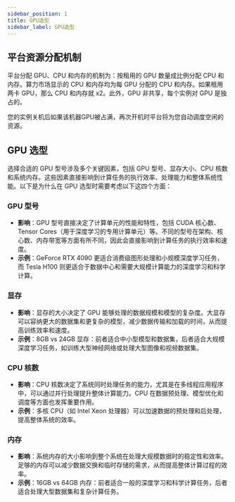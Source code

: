 ```yaml
---
sidebar_position: 1
title: GPU选型
sidebar_label: GPU选型
---
```


## 平台资源分配机制

平台分配 GPU、CPU 和内存的机制为：按租用的 GPU 数量成比例分配 CPU 和内存。算力市场显示的 CPU 和内存均为每 GPU 分配的 CPU 和内存。如果租用两卡 GPU，那么 CPU 和内存就 x2。此外，GPU 非共享，每个实例对 GPU 是独占的。

您的实例关机后如果该机器GPU被占满，再次开机时平台将为您自动调度空闲的资源。

## GPU 选型
选择合适的 GPU 型号涉及多个关键因素，包括 GPU 型号、显存大小、CPU 核数和系统内存。这些因素直接影响到计算任务的执行效率、处理能力和整体系统性能。以下是为什么在 GPU 选型时需要考虑以下这四个方面：
### GPU 型号
- **影响**：GPU 型号直接决定了计算单元的性能和特性，包括 CUDA 核心数、Tensor Cores（用于深度学习的专用计算单元）等。不同的型号在架构、核心数、内存带宽等方面有所不同，因此会直接影响到计算任务的执行效率和速度。
- **示例**：GeForce RTX 4090 更适合消费级图形处理和小规模深度学习任务，而 Tesla H100 则更适合于数据中心和需要大规模计算能力的深度学习和科学计算。

### 显存
- **影响**：显存的大小决定了 GPU 能够处理的数据规模和模型的复杂度。大显存可以容纳更大的数据集和更复杂的模型，减少数据传输和加载的时间，从而提高训练效率和速度。
- **示例**：8GB vs 24GB 显存：前者适合中小型模型和数据集，后者适合大规模深度学习任务，如训练大型神经网络或处理大型图像和视频数据集。

### CPU 核数
- **影响**：CPU 核数决定了系统同时处理任务的能力，尤其是在多线程应用程序中，可以通过并行处理提升整体计算能力。CPU 在数据预处理、模型优化和调度等方面也发挥重要作用。
- **示例**：多核 CPU（如 Intel Xeon 处理器）可以加速数据的预处理和后处理，提高整体系统的效率。

### 内存
- **影响**：系统内存的大小影响到整个系统在处理大规模数据时的稳定性和效率。足够的内存可以减少数据交换和临时存储的需求，从而提高整体计算过程的效率。
- **示例**：16GB vs 64GB 内存：前者适合一般的深度学习和科学计算任务，后者适合处理大型数据集和复杂计算任务。